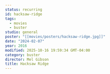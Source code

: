 ```yaml
---
status: recurring
id: hacksaw-ridge
tags:
  - movies
  - buster
studio: general
poster: "[[movies/posters/hacksaw-ridge.jpg]]"
date: "2024-02-07"
year: 2016
modified: 2025-10-16 19:59:34 GMT-04:00
category: buster
director: Mel Gibson
title: Hacksaw Ridge
---
```


